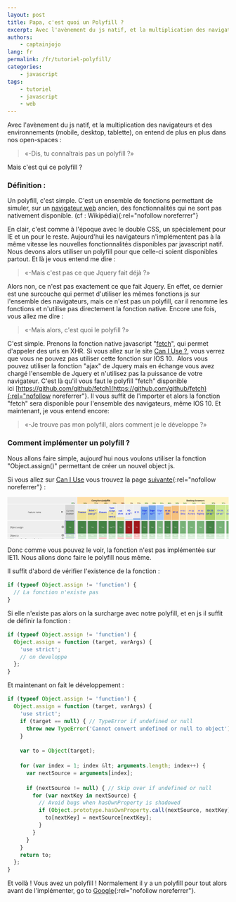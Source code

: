 ```yaml
---
layout: post
title: Papa, c'est quoi un Polyfill ?
excerpt: Avec l'avènement du js natif, et la multiplication des navigateurs et des environnements (mobile, desktop, tablette), on entend de plus en plus dans nos open-spaces «-Dis, tu connaîtrais pas un polyfill ?»
authors:
    - captainjojo
lang: fr
permalink: /fr/tutoriel-polyfill/
categories:
    - javascript
tags:
    - tutoriel
    - javascript
    - web
---
```


Avec l'avènement du js natif, et la multiplication des navigateurs et des environnements (mobile, desktop, tablette), on entend de plus en plus dans nos open-spaces :

> «-Dis, tu connaîtrais pas un polyfill ?»

Mais c'est qui ce polyfill ?

### Définition :

Un polyfill, c'est simple. C'est un ensemble de fonctions permettant de simuler, sur un [navigateur web](https://fr.wikipedia.org/wiki/Navigateur_web) ancien, des fonctionnalités qui ne sont pas nativement disponible. (cf : Wikipédia){:rel="nofollow noreferrer"}

En clair, c'est comme à l'époque avec le double CSS, un spécialement pour IE et un pour le reste. Aujourd'hui les navigateurs n'implémentent pas à la même vitesse les nouvelles fonctionnalités disponibles par javascript natif. Nous devons alors utiliser un polyfill pour que celle-ci soient disponibles partout.
Et là je vous entend me dire :

> «-Mais c'est pas ce que Jquery fait déjà ?»

Alors non, ce n'est pas exactement ce que fait Jquery. En effet, ce dernier est une surcouche qui permet d'utiliser les mêmes fonctions js sur l'ensemble des navigateurs, mais ce n'est pas un polyfill, car il renomme les fonctions et n'utilise pas directement la fonction native.
Encore une fois, vous allez me dire :

> «-Mais alors, c'est quoi le polyfill ?»

C'est simple. Prenons la fonction native javascript "[fetch](https://developer.mozilla.org/fr/docs/Web/API/Fetch_API/Using_Fetch)", qui permet d'appeler des urls en XHR. Si vous allez sur le site [Can I Use ?](http://caniuse.com/#search=fetch), vous verrez que vous ne pouvez pas utiliser cette fonction sur IOS 10.  Alors vous pouvez utiliser la fonction "ajax" de Jquery mais en échange vous avez chargé l'ensemble de Jquery et n'utilisez pas la puissance de votre navigateur. C'est là qu'il vous faut le polyfill "fetch" disponible ici [https://github.com/github/fetch](https://github.com/github/fetch){:rel="nofollow noreferrer"}. Il vous suffit de l'importer et alors la fonction "fetch" sera disponible pour l'ensemble des navigateurs, même IOS 10.
Et maintenant, je vous entend encore:

> «-Je trouve pas mon polyfill, alors comment je le développe ?»

### Comment implémenter un polyfill ?

Nous allons faire simple, aujourd'hui nous voulons utiliser la fonction "Object.assign()" permettant de créer un nouvel object js.

Si vous allez sur [Can I Use](http://caniuse.com/) vous trouvez la page [suivante](http://kangax.github.io/compat-table/es6/#test-Object_static_methods_Object.assign){:rel="nofollow noreferrer"} :

![](/assets/2016-12-13-tutoriel-polyfill/capture-decran-2016-12-11-a-17.38.08.png)

Donc comme vous pouvez le voir, la fonction n'est pas implémentée sur IE11. Nous allons donc faire le polyfill nous même.

Il suffit d'abord de vérifier l'existence de la fonction :

```javascript
if (typeof Object.assign != 'function') {
  // La fonction n'existe pas
}
```

Si elle n'existe pas alors on la surcharge avec notre polyfill, et en js il suffit de définir la fonction :

```javascript
if (typeof Object.assign != 'function') {
  Object.assign = function (target, varArgs) {
    'use strict';
    // on developpe
  };
}
```

Et maintenant on fait le développement :

```javascript
if (typeof Object.assign != 'function') {
  Object.assign = function (target, varArgs) {
    'use strict';
    if (target == null) { // TypeError if undefined or null
      throw new TypeError('Cannot convert undefined or null to object');
    }

    var to = Object(target);

    for (var index = 1; index &lt; arguments.length; index++) {
      var nextSource = arguments[index];

      if (nextSource != null) { // Skip over if undefined or null
        for (var nextKey in nextSource) {
          // Avoid bugs when hasOwnProperty is shadowed
          if (Object.prototype.hasOwnProperty.call(nextSource, nextKey)) {
            to[nextKey] = nextSource[nextKey];
          }
        }
      }
    }
    return to;
  };
}
```

Et voilà ! Vous avez un polyfill !
Normalement il y a un polyfill pour tout alors avant de l'implémenter, go to [Google](https://www.google.fr/){:rel="nofollow noreferrer"}.
